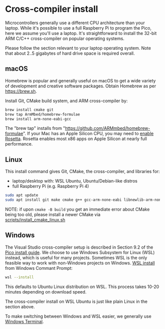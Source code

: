 # Cross-compiler install

Microcontrollers generally use a different CPU architecture than your laptop.
While it's possible to use a full Raspberry Pi to program the Pico, here we assume you'll use a laptop.
It's straightforward to install the 32-bit ARM C/C++ cross-compiler on popular operating systems.

Please follow the section relevant to your laptop operating system.
Note that about 2..5 gigabytes of hard drive space is required overall.

## macOS

Homebrew is popular and generally useful on macOS to get a wide variety of development and creative software packages.
Obtain Homebrew as per https://brew.sh.

Install Git, CMake build system, and ARM cross-compiler by:

```sh
brew install cmake git
brew tap ArmMbed/homebrew-formulae
brew install arm-none-eabi-gcc
```

The "brew tap" installs from "https://github.com/ARMmbed/homebrew-formulae".
If your Mac has an Apple Silicon CPU, you may need to [enable Rosetta](https://support.apple.com/en-us/HT211861).
Rosetta enables most x86 apps on Apple Silicon at nearly full performance.

## Linux

This install command gives Git, CMake, the cross-compiler, and libraries for:

* laptop/desktop with: WSL Ubuntu, Ubuntu/Debian-like distros
* full Raspberry Pi (e.g. Raspberry Pi 4)

```sh
sudo apt update
sudo apt install git make cmake g++ gcc-arm-none-eabi libnewlib-arm-none-eabi libstdc++-arm-none-eabi-newlib
```

NOTE: if upon `cmake -B build` you get an immediate error about CMake being too old,
please install a newer CMake via [scripts/install_cmake_linux.sh](../scripts/install_cmake_linux.sh)

## Windows

The Visual Studio cross-compiler setup is described in Section 9.2 of the
[Pico install guide](https://datasheets.raspberrypi.com/pico/getting-started-with-pico.pdf).
We choose to use Windows Subsystem for Linux (WSL) instead, which is useful for many projects.
Sometimes WSL is the only feasible way to work with non-Windows projects on Windows.
[WSL install](https://docs.microsoft.com/en-us/windows/wsl/install) from Windows Commant Prompt:

```sh
wsl --install
```

This defaults to Ubuntu Linux distribution on WSL.
This process takes 10-20 minutes depending on download speed.

The cross-compiler install on WSL Ubuntu is just like plain Linux in the section above.

To make switching between Windows and WSL easier, we generally use
[Windows Terminal](https://docs.microsoft.com/en-us/windows/terminal/install).
